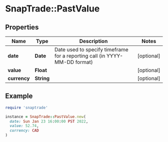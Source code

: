 # SnapTrade::PastValue

## Properties

| Name | Type | Description | Notes |
| ---- | ---- | ----------- | ----- |
| **date** | **Date** | Date used to specify timeframe for a reporting call (in YYYY-MM-DD format) | [optional] |
| **value** | **Float** |  | [optional] |
| **currency** | **String** |  | [optional] |

## Example

```ruby
require 'snaptrade'

instance = SnapTrade::PastValue.new(
  date: Sun Jan 23 16:00:00 PST 2022,
  value: 52.74,
  currency: CAD
)
```

